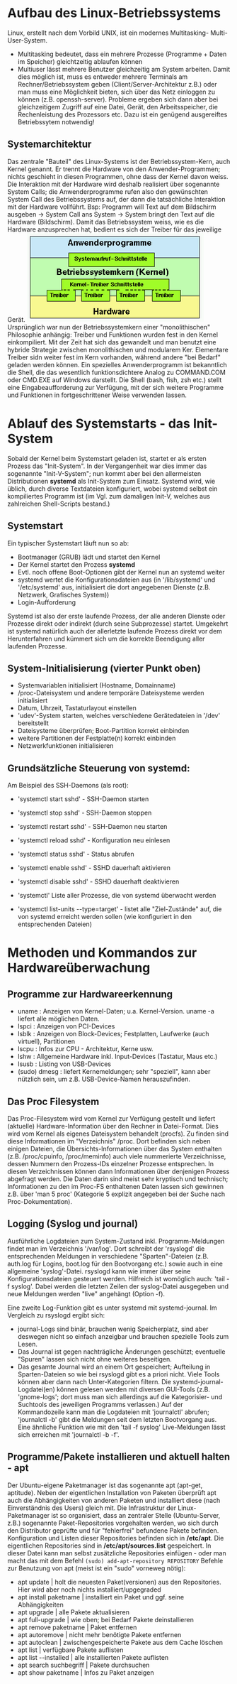 # Aufbau des Linux-Betriebssystems
Linux, erstellt nach dem Vorbild UNIX, ist ein modernes Multitasking- 
Multi-User-System.
- Multitasking bedeutet, dass ein mehrere Prozesse (Programme + Daten im Speicher) 
  gleichtzeitig ablaufen können
- Multiuser lässt mehrere Benutzer gleichzeitig am System arbeiten. Damit dies 
  möglich ist, muss es entweder mehrere Terminals am Rechner/Betriebssystem 
  geben (Client/Server-Architektur z.B.) oder man muss eine Möglichkeit bieten, 
  sich über das Netz einloggen zu können (z.B. openssh-server).
Probleme ergeben sich dann aber bei gleichzeitigem Zugriff auf eine Datei, 
Gerät, den Arbeitsspeicher, die Rechenleistung des Prozessors etc.
Dazu ist ein genügend ausgereiftes Betriebssytem notwendig!

## Systemarchitektur
Das zentrale "Bauteil" des Linux-Systems ist der Betriebssystem-Kern, auch 
Kernel genannt. Er trennt die Hardware von den Anwender-Programmen; nichts 
geschieht in diesen Programmen, ohne dass der Kernel davon weiss.
Die Interaktion mit der Hardware wird deshalb realisiert über sogenannte System 
Calls; die Anwenderprogramme rufen also den gewünschten System Call des 
Betriebssystems auf, der dann die tatsächliche Interaktion mit der Hardware 
vollführt.
Bsp: Programm will Text auf dem Bildschirm ausgeben -> System Call ans System -> 
System bringt den Text auf die Hardware (Bildschirm).
Damit das Betriebssystem weiss, wie es die Hardware anzusprechen hat, bedient es 
sich der Treiber für das jeweilige Gerät.
![Image](linux_sysaufbau.gif)
Ursprünglich war nun der Betriebssystemkern einer "monolithischen" Philosophie 
anhängig: Treiber und Funktionen wurden fest in den Kernel einkompiliert. Mit 
der Zeit hat sich das gewandelt und man benutzt eine hybride Strategie zwischen 
monolithischen und modularem Ker. Elementare Treiber sidn weiter fest im Kern 
vorhanden, während andere "bei Bedarf" geladen werden können.
Ein spezielles Anwenderprogramm ist bekanntlich die Shell, die das wesentlich 
funktionsdichtere Analog zu COMMAND.COM oder CMD.EXE auf Windows darstellt.
Die Shell (bash, fish, zsh etc.) stellt eine Eingabeaufforderung zur Verfügung, 
mit der sich weitere Programme und Funktionen in fortgeschrittener Weise 
verwenden lassen.

# Ablauf des Systemstarts - das Init-System
Sobald der Kernel beim Systemstart geladen ist, startet er als ersten Prozess 
das "Init-System". In der Vergangenheit war dies immer das sogenannte 
"Init-V-System"; nun kommt aber bei den allermeisten Distributionen __systemd__ 
als Init-System zum Einsatz.
Systemd wird, wie üblich, durch diverse Textdateien konfiguriert, wobei systemd 
selbst ein kompiliertes Programm ist (im Vgl. zum damaligen Init-V, welches aus 
zahlreichen Shell-Scripts bestand.)

## Systemstart
Ein typischer Systemstart läuft nun so ab:
- Bootmanager (GRUB) lädt und startet den Kernel
- Der Kernel startet den Prozess __systemd__
- Evtl. noch offene Boot-Optionen gibt der Kernel nun an systemd weiter
- systemd wertet die Konfigurationsdateien aus (in '/lib/systemd' und 
  '/etc/systemd' aus, initialisiert die dort angegebenen Dienste (z.B. Netzwerk, 
  Grafisches System))
- Login-Aufforderung

Systemd ist also der erste laufende Prozess, der alle anderen Dienste oder 
Prozesse direkt oder indirekt (durch seine Subprozesse) startet. Umgekehrt ist 
systemd natürlich auch der allerletzte laufende Prozess direkt vor dem 
Herunterfahren und kümmert sich um die korrekte Beendigung aller laufenden
Prozesse.

## System-Initialisierung (vierter Punkt oben)
- Systemvariablen initialisiert (Hostname, Domainname)
- /proc-Dateisystem und andere temporäre Dateisysteme werden initialisiert
- Datum, Uhrzeit, Tastaturlayout einstellen
- 'udev'-System starten, welches verschiedene Gerätedateien in '/dev' 
  bereitstellt
- Dateisysteme überprüfen; Boot-Partition korrekt einbinden
- weitere Partitionen der Festplatte(n) korrekt einbinden
- Netzwerkfunktionen initialisieren

## Grundsätzliche Steuerung von systemd:
Am Beispiel des SSH-Daemons (als root): 
- 'systemctl start sshd' - SSH-Daemon starten
- 'systemctl stop sshd' - SSH-Daemon stoppen
- 'systemctl restart sshd' - SSH-Daemon neu starten
- 'systemctl reload sshd' - Konfiguration neu einlesen
- 'systemctl status sshd' - Status abrufen

- 'systemctl enable sshd' - SSHD dauerhaft aktivieren
- 'systemctl disable sshd' - SSHD dauerhaft deaktivieren

- 'systemctl' Liste aller Prozesse, die von systemd überwacht werden

- 'systemctl list-units --type=target' - listet alle "Ziel-Zustände" auf, die 
  von systemd erreicht werden sollen (wie konfiguriert in den entsprechenden 
  Dateien)

# Methoden und Kommandos zur Hardwareüberwachung

## Programme zur Hardwareerkennung
- uname : Anzeigen von Kernel-Daten; u.a. Kernel-Version. uname -a liefert alle 
  möglichen Daten.
- lspci : Anzeigen von PCI-Devices
- lsblk : Anzeigen von Block-Devices; Festplatten, Laufwerke (auch virtuell), 
  Partitionen
- lscpu : Infos zur CPU - Architektur, Kerne usw.
- lshw : Allgemeine Hardware inkl. Input-Devices (Tastatur, Maus etc.)
- lsusb : Listing von USB-Devices
- (sudo) dmesg : liefert Kernemeldungen; sehr "speziell", kann aber nützlich 
  sein, um z.B. USB-Device-Namen herauszufinden.

## Das Proc Filesystem
Das Proc-Filesystem wird vom Kernel zur Verfügung gestellt und liefert 
(aktuelle) Hardware-Information über den Rechner in Datei-Format. Dies wird vom 
Kernel als eigenes Dateisystem behandelt (procfs). Zu finden sind diese 
Informationen im "Verzeichnis" /proc.
Dort befinden sich neben einigen Dateien, die Übersichts-Informationen über das 
System enthalten (z.B. /proc/cpuinfo, /proc/meminfo) auch viele nummerierte 
Verzeichnisse, dessen Nummern den Prozess-IDs einzelner Prozesse entsprechen. In 
diesen Verzeichnissen können dann Informationen über denjenigen Prozess 
abgefragt werden.
Die Daten darin sind meist sehr kryptisch und technisch; Informationen zu den im 
Proc-FS enthaltenen Daten lassen sich gewinnen z.B. über 'man 5 proc' (Kategorie 
5 explizit angegeben bei der Suche nach Proc-Dokumentation).

## Logging (Syslog und journal)
Ausführliche Logdateien zum System-Zustand inkl. Programm-Meldungen findet man 
im Verzeichnis '/var/log'. Dort schreibt der 'rsyslogd' die entsprechenden 
Meldungen in verschiedene "Sparten"-Dateien (z.B. auth.log für Logins, boot.log 
für den Bootvorgang etc.) sowie auch in eine allgemeine 'syslog'-Datei. rsyslogd 
kann wie immer über seine Konfigurationsdateien gesteuert werden.
Hilfreich ist womöglich auch: 'tail -f syslog'. Dabei werden die letzten Zeilen 
der syslog-Datei ausgegeben und neue Meldungen werden "live" angehängt (Option 
-f).

Eine zweite Log-Funktion gibt es unter systemd mit systemd-journal. Im Vergleich 
zu rsyslogd ergibt sich:
- journal-Logs sind binär, brauchen wenig Speicherplatz, sind aber deswegen 
  nicht so einfach anzeigbar und brauchen spezielle Tools zum Lesen.
- Das Journal ist gegen nachträgliche Änderungen geschützt; eventuelle "Spuren" 
  lassen sich nicht ohne weiteres beseitigen.
- Das gesamte Journal wird an einem Ort gespeichert; Aufteilung in 
  Sparten-Dateien so wie bei rsyslogd gibt es a priori nicht. Viele Tools können 
  aber dann nach Unter-Kategorien filtern.
Die systemd-journal-Logdatei(en) können gelesen werden mit diversen GUI-Tools 
(z.B. 'gnome-logs'; dort muss man sich allerdings auf die Kategorisier- und 
Suchtools des jeweiligen Programms verlassen.)
Auf der Kommandozeile kann man die Logdateien mit 'journalctl' abrufen; 
'journalctl -b' gibt die Meldungen seit dem letzten Bootvorgang aus. Eine 
ähnliche Funktion wie mit den 'tail -f syslog' Live-Meldungen lässt sich 
erreichen mit 'journalctl -b -f'.

## Programme/Pakete installieren und aktuell halten - apt
Der Ubuntu-eigene Paketmanager ist das sogenannte apt (apt-get, aptitude). Neben 
der eigentlichen Installation von Paketen überprüft apt auch die Abhängigkeiten 
von anderen Paketen und installiert diese (nach Einverständnis des Users) gleich 
mit.
Die Infrastruktur der Linux-Paketmanager ist so organisiert, dass an zentraler 
Stelle (Ubuntu-Server, z.B.) sogenannte Paket-Repositories vorgehalten werden, 
wo sich durch den Distributor geprüfte und für "fehlerfrei" befundene Pakete 
befinden.
Konfiguration und Listen dieser Repositories befinden sich in __/etc/apt__. Die 
eigentlichen Repositories sind in __/etc/apt/sources.list__ gespeichert. In 
dieser Datei kann man selbst zusätzliche Repositories einfügen - oder man macht 
das mit dem Befehl `(sudo) add-apt-repository REPOSITORY`
Befehle zur Benutzung von apt (meist ist ein "sudo" vorneweg nötig):
- apt update | holt die neuesten Paket(versionen) aus den Repositories. Hier 
wird aber noch nichts installiert/upgegraded
- apt install paketname | installiert ein Paket und ggf. seine Abhängigkeiten
- apt upgrade | alle Pakete aktualisieren
- apt full-upgrade | wie oben; bei Bedarf Pakete deinstallieren
- apt remove paketname | Paket entfernen
- apt autoremove | nicht mehr benötigte Pakete entfernen
- apt autoclean | zwischengespeicherte Pakete aus dem Cache löschen
- apt list | verfügbare Pakete auflisten
- apt list --installed | alle installierten Pakete auflisten
- apt search suchbegriff | Pakete durchsuchen
- apt show paketname | Infos zu Paket anzeigen